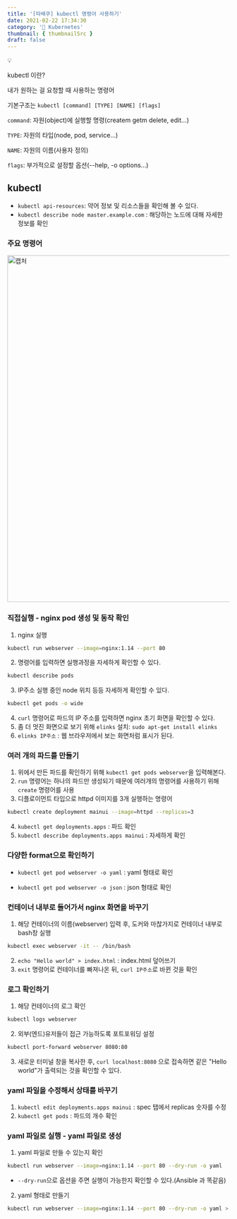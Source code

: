```yaml
---
title: '[따배쿠] kubectl 명령어 사용하기'
date: 2021-02-22 17:34:30
category: '🧭 Kubernetes'
thumbnail: { thumbnailSrc }
draft: false
---
```


<div class="quote-block">
<div class="quote-block__emoji">💡</div>
<div class="quote-block__content" markdown=1>

kubectl 이란?

내가 원하는 걸 요청할 때 사용하는 명령어

기본구조는 `kubectl [command] [TYPE] [NAME] [flags]`

`command`: 자원(object)에 실행할 명령(createm getm delete, edit...)

`TYPE`: 자원의 타입(node, pod, service...)

`NAME`: 자원의 이름(사용자 정의)

`flags`: 부가적으로 설정할 옵션(--help, -o options...)

</div>
</div>

## kubectl

- `kubectl api-resources`: 약어 정보 및 리소스들을 확인해 볼 수 있다.
- `kubectl describe node master.example.com` : 해당하는 노드에 대해 자세한 정보를 확인

### 주요 명령어

<img width="786" alt="캡처" src="https://user-images.githubusercontent.com/66216102/108683288-c5126b80-7534-11eb-9e85-66555d8f3a97.PNG">

### 직접실행 - nginx pod 생성 및 동작 확인

1. nginx 실행

```bash
kubectl run webserver --image=nginx:1.14 --port 80
```

2. 명령어를 입력하면 실행과정을 자세하게 확인할 수 있다.

```bash
kubectl describe pods
```

3. IP주소 실행 중인 node 위치 등등 자세하게 확인할 수 있다.

```bash
kubectl get pods -o wide
```

4. `curl` 명령어로 파드의 IP 주소를 입력하면 nginx 초기 화면을 확인할 수 있다.
5. 좀 더 멋진 화면으로 보기 위해 `elinks` 설치: `sudo apt-get install elinks`
6. `elinks IP주소` : 웹 브라우저에서 보는 화면처럼 표시가 된다.

### 여러 개의 파드를 만들기

1. 위에서 만든 파드를 확인하기 위해 `kubectl get pods webserver`을 입력해본다.
2. `run` 명령어는 하나의 파드만 생성되기 때문에 여러개의 명령어를 사용하기 위해 `create` 명령어를 사용
3. 디플로이먼트 타입으로 httpd 이미지를 3개 실행하는 명령어

```bash
kubectl create deployment mainui --image=httpd --replicas=3
```

4. `kubectl get deployments.apps` : 파드 확인
5. `kubectl describe deployments.apps mainui` : 자세하게 확인

### 다양한 format으로 확인하기

- `kubectl get pod webserver -o yaml` : yaml 형태로 확인

- `kubectl get pod webserver -o json` : json 형태로 확인

### 컨테이너 내부로 들어가서 nginx 화면을 바꾸기

1. 해당 컨테이너의 이름(webserver) 입력 후, 도커와 마찮가지로 컨테이너 내부로 bash창 실행

```bash
kubectl exec webserver -it -- /bin/bash
```

2. `echo "Hello world" > index.html` : index.html 덮어쓰기
3. `exit` 명령어로 컨테이너를 빠져나온 뒤, `curl IP주소`로 바뀐 것을 확인

### 로그 확인하기

1. 해당 컨테이너의 로그 확인

```bash
kubectl logs webserver
```

2. 외부(엔드)유저들이 접근 가능하도록 포트포워딩 설정

```bash
kubectl port-forward webserver 8080:80
```

3. 새로운 터미널 창을 복사한 후, `curl localhost:8080` 으로 접속하면 같은 "Hello world"가 출력되는 것을 확인할 수 있다.

### yaml 파일을 수정해서 상태를 바꾸기

1. `kubectl edit deployments.apps mainui` : spec 탭에서 replicas 숫자를 수정
2. `kubectl get pods` : 파드의 개수 확인

### yaml 파일로 실행 - yaml 파일로 생성

1. yaml 파일로 만들 수 있는지 확인

```bash
kubectl run webserver --image=nginx:1.14 --port 80 --dry-run -o yaml
```

- `--dry-run`으로 옵션을 주면 실행이 가능한지 확인할 수 있다.(Ansible 과 똑같음)

2. yaml 형태로 만들기

```bash
kubectl run webserver --image=nginx:1.14 --port 80 --dry-run -o yaml > webserver.pod.yaml
```
